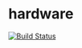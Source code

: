 # hardware

[![Build Status](https://travis-ci.org/not-jason/hardware.svg?branch=master)](https://travis-ci.org/not-jason/hardware)
